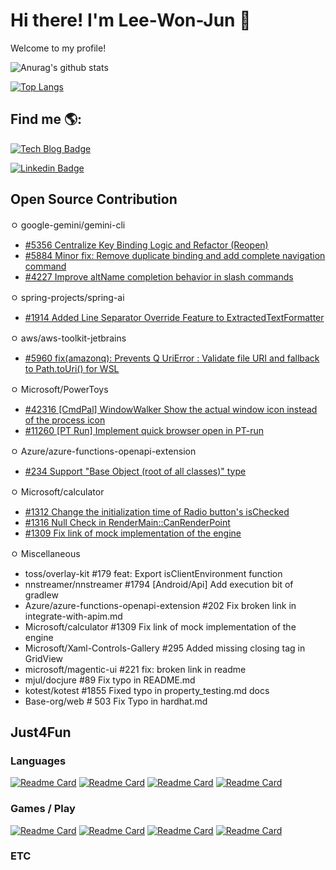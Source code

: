 # Hi there! I'm Lee-Won-Jun 👋
Welcome to my profile! 

![Anurag's github stats](https://github-readme-stats.vercel.app/api?username=Lee-WonJun&count_private=true&include_all_commits=true)

[![Top Langs](https://github-readme-stats.vercel.app/api/top-langs/?username=Lee-WonJun&layout=compact&hide=css,scss,less,html&exclude_repo=Parallel-Woard)](https://github.com/anuraghazra/github-readme-stats)


## Find me 🌎:
 [![Tech Blog Badge](http://img.shields.io/badge/-Tech%20blog-black?style=forthebage-square&link=https://see-ro-e.tistory.com/)](https://see-ro-e.tistory.com/)
 
 [![Linkedin Badge](https://img.shields.io/badge/-LinkedIn-blue?style=forthebage-square&logo=Linkedin&logoColor=white&link=https://www.linkedin.com/in/wonjun-lee-77b109171/)](https://www.linkedin.com/in/wonjun-lee-77b109171/)

## Open Source Contribution
ㅇ google-gemini/gemini-cli
- [#5356 Centralize Key Binding Logic and Refactor (Reopen)](https://github.com/google-gemini/gemini-cli/pull/5356)
- [#5884 Minor fix: Remove duplicate binding and add complete navigation command](https://github.com/google-gemini/gemini-cli/pull/5884)
- [#4227 Improve altName completion behavior in slash commands](https://github.com/google-gemini/gemini-cli/pull/4227)

ㅇ spring-projects/spring-ai
- [#1914 Added Line Separator Override Feature to ExtractedTextFormatter](https://github.com/spring-projects/spring-ai/pull/1914)

ㅇ aws/aws-toolkit-jetbrains
- [#5960 fix(amazonq): Prevents Q UriError : Validate file URI and fallback to Path.toUri() for WSL](https://github.com/aws/aws-toolkit-jetbrains/pull/5960)

ㅇ Microsoft/PowerToys
- [#42316 [CmdPal] WindowWalker Show the actual window icon instead of the process icon](https://github.com/microsoft/PowerToys/pull/42316)
- [#11260 [PT Run] Implement quick browser open in PT-run](https://github.com/microsoft/PowerToys/pull/11260)

ㅇ Azure/azure-functions-openapi-extension
- [#234 Support "Base Object (root of all classes)" type](https://github.com/Azure/azure-functions-openapi-extension/pull/234)
 
ㅇ Microsoft/calculator
- [#1312 Change the initialization time of Radio button's isChecked](https://github.com/microsoft/calculator/pull/1312)
- [#1316 Null Check in RenderMain::CanRenderPoint](https://github.com/microsoft/calculator/pull/1316)
- [#1309 Fix link of mock implementation of the engine](https://github.com/microsoft/calculator/pull/1309)

ㅇ Miscellaneous 
- toss/overlay-kit #179 feat: Export isClientEnvironment function
- nnstreamer/nnstreamer #1794 [Android/Api] Add execution bit of gradlew
- Azure/azure-functions-openapi-extension #202 Fix broken link in integrate-with-apim.md
- Microsoft/calculator #1309 Fix link of mock implementation of the engine
- Microsoft/Xaml-Controls-Gallery #295 Added missing closing tag in GridView
- microsoft/magentic-ui #221 fix: broken link in readme
- mjul/docjure #89 Fix typo in README.md
- kotest/kotest #1855 Fixed typo in property_testing.md docs
- Base-org/web # 503 Fix Typo in hardhat.md


## Just4Fun
### Languages
[![Readme Card](https://github-readme-stats.vercel.app/api/pin/?username=Lee-WonJun&repo=CobangLang)](https://github.com/Lee-WonJun/CobangLang)
[![Readme Card](https://github-readme-stats.vercel.app/api/pin/?username=Lee-WonJun&repo=Jujutsu-Kaisen-lang)](https://github.com/Lee-WonJun/Jujutsu-Kaisen-lang)
[![Readme Card](https://github-readme-stats.vercel.app/api/pin/?username=Lee-WonJun&repo=LolChatLang)](https://github.com/Lee-WonJun/LolChatLang)
[![Readme Card](https://github-readme-stats.vercel.app/api/pin/?username=Lee-WonJun&repo=KFAlang)](https://github.com/Lee-WonJun/KFAlang)

### Games / Play
[![Readme Card](https://github-readme-stats.vercel.app/api/pin/?username=Lee-WonJun&repo=parallel-woard-cljs2)](https://github.com/Lee-WonJun/parallel-woard-cljs2)
[![Readme Card](https://github-readme-stats.vercel.app/api/pin/?username=Lee-WonJun&repo=Parallel-Woard)](https://github.com/Lee-WonJun/Parallel-Woard)
[![Readme Card](https://github-readme-stats.vercel.app/api/pin/?username=Mini-Tech-Meetup&repo=IHFK)](https://github.com/Mini-Tech-Meetup/IHFK)
[![Readme Card](https://github-readme-stats.vercel.app/api/pin/?username=Lee-WonJun&repo=gitdot)](https://github.com/Lee-WonJun/gitdot)

### ETC
